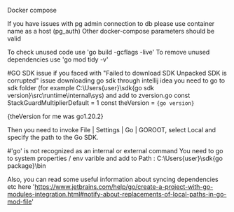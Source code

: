 Docker compose

If you have issues with pg admin connection to db please use container name as a host (pg_auth) 
Other docker-compose parameters should be valid

To check unused code use 'go build -gcflags -live'
To remove unused dependencies use 'go mod tidy -v'


#GO SDK issue
if you faced with "Failed to download SDK Unpacked SDK is corrupted" issue downloading go sdk through intellij idea
you need to go to sdk folder (for example C:\Users\{user}\sdk\{go sdk version}\src\runtime\internal\sys) and
add to zversion.go 
const StackGuardMultiplierDefault = 1 
const theVersion = `{go version}` 

{theVersion for me was go1.20.2}
 
 Then you need to invoke File | Settings | Go | GOROOT, select Local and specify the path to the Go SDK.
 
#'go' is not recognized as an internal or external command
You need to go to system properties / env varible and add to Path : C:\Users\{user}\sdk\{go package}\bin

Also, you can read some useful information about syncing dependencies etc here 
'https://www.jetbrains.com/help/go/create-a-project-with-go-modules-integration.html#notify-about-replacements-of-local-paths-in-go-mod-file'